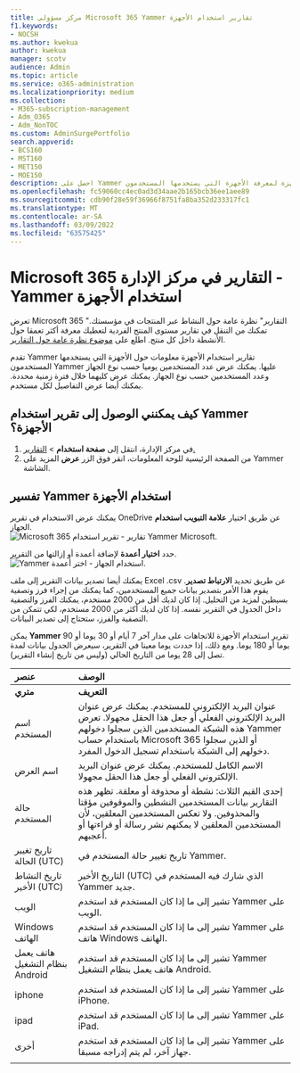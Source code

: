 ```yaml
---
title: مركز مسؤولي Microsoft 365 Yammer تقارير استخدام الأجهزة
f1.keywords:
- NOCSH
ms.author: kwekua
author: kwekua
manager: scotv
audience: Admin
ms.topic: article
ms.service: o365-administration
ms.localizationpriority: medium
ms.collection:
- M365-subscription-management
- Adm_O365
- Adm_NonTOC
ms.custom: AdminSurgePortfolio
search.appverid:
- BCS160
- MST160
- MET150
- MOE150
description: احصل على Yammer استخدام الأجهزة لمعرفة الأجهزة التي يستخدمها المستخدمون Yammer.
ms.openlocfilehash: fc59060cc4ec0ad3d34aae2b165bcb36ee1aee89
ms.sourcegitcommit: cdb90f28e59f36966f8751fa8ba352d233317fc1
ms.translationtype: MT
ms.contentlocale: ar-SA
ms.lasthandoff: 03/09/2022
ms.locfileid: "63575425"
---
```

# <a name="microsoft-365-reports-in-the-admin-center---yammer-device-usage-report"></a>Microsoft 365 التقارير في مركز الإدارة - Yammer استخدام الأجهزة

تعرض Microsoft 365 "التقارير" نظرة عامة حول النشاط عبر المنتجات في مؤسستك. تمكنك من التنقل في تقارير مستوى المنتج الفردية لتعطيك معرفة أكثر تعمقا حول الأنشطة داخل كل منتج. اطلع على [موضوع نظرة عامة حول التقارير](activity-reports.md).
  
تقدم Yammer تقارير استخدام الأجهزة معلومات حول الأجهزة التي يستخدمها المستخدمون Yammer عليها. يمكنك عرض عدد المستخدمين يوميا حسب نوع الجهاز وعدد المستخدمين حسب نوع الجهاز. يمكنك عرض كليهما خلال فترة زمنية محددة. يمكنك أيضا عرض التفاصيل لكل مستخدم.
 
## <a name="how-do-i-get-to-the-yammer-device-usage-report"></a>كيف يمكنني الوصول إلى تقرير استخدام Yammer الأجهزة؟

1. في مركز الإدارة، انتقل إلى **صفحة استخدام** \> <a href="https://go.microsoft.com/fwlink/p/?linkid=2074756" target="_blank">التقارير.</a> 
2. من الصفحة الرئيسية للوحة المعلومات، انقر فوق الزر **عرض** المزيد على Yammer الشاشة.
  
## <a name="interpret-the-yammer-device-usage-report"></a>تفسير Yammer استخدام الأجهزة

يمكنك عرض الاستخدام في تقرير OneDrive عن طريق اختيار **علامة التبويب استخدام** الجهاز.<br/>![Microsoft 365 تقارير - تقرير استخدام Yammer Microsoft.](../../media/e21af4c0-0ad2-4485-8ab1-2f82d7dfa90e.png)

حدد **اختيار أعمدة** لإضافة أعمدة أو إزالتها من التقرير.  <br/> ![Yammer استخدام الجهاز - اختر أعمدة.](../../media/fc1fc8db-e197-4878-85c7-7ba0d67b9379.png)

يمكنك أيضا تصدير بيانات التقرير إلى ملف Excel .csv عن طريق تحديد **الارتباط تصدير**. يقوم هذا الأمر بتصدير بيانات جميع المستخدمين، كما يمكنك من إجراء فرز وتصفية بسيطين لمزيد من التحليل. إذا كان لديك أقل من 2000 مستخدم، يمكنك الفرز والتصفية داخل الجدول في التقرير نفسه. إذا كان لديك أكثر من 2000 مستخدم، لكي تتمكن من التصفية والفرز، ستحتاج إلى تصدير البيانات. 

يمكن **Yammer** تقرير استخدام الأجهزة للاتجاهات على مدار آخر 7 أيام أو 30 يوما أو 90 يوما أو 180 يوما. ومع ذلك، إذا حددت يوما معينا في التقرير، سيعرض الجدول بيانات لمدة تصل إلى 28 يوما من التاريخ الحالي (وليس من تاريخ إنشاء التقرير).
  
|عنصر|الوصف|
|:-----|:-----|
|**متري**|**التعريف**|
|اسم المستخدم  <br/> |عنوان البريد الإلكتروني للمستخدم. يمكنك عرض عنوان البريد الإلكتروني الفعلي أو جعل هذا الحقل مجهولا. تعرض هذه الشبكة المستخدمين الذين سجلوا دخولهم Yammer باستخدام حساب Microsoft 365 أو الذين سجلوا دخولهم إلى الشبكة باستخدام تسجيل الدخول المفرد. <br/> |
|اسم العرض  <br/> |الاسم الكامل للمستخدم. يمكنك عرض عنوان البريد الإلكتروني الفعلي أو جعل هذا الحقل مجهولا.  <br/> |
|حالة المستخدم  <br/> |إحدى القيم الثلاث: نشطة أو محذوفة أو معلقة. تظهر هذه التقارير بيانات المستخدمين النشطين والموقوفين مؤقتا والمحذوفين. ولا تعكس المستخدمين المعلقين، لأن المستخدمين المعلقين لا يمكنهم نشر رسالة أو قراءتها أو أعجبهم.   <br/> |
|تاريخ تغيير الحالة (UTC)  <br/> |تاريخ تغيير حالة المستخدم في Yammer.  <br/> |
|تاريخ النشاط الأخير (UTC)  <br/> |التاريخ الأخير (UTC) الذي شارك فيه المستخدم في Yammer جديد.  <br/> |
|الويب  <br/> |تشير إلى ما إذا كان المستخدم قد استخدم Yammer على الويب.  <br/> |
|Windows الهاتف  <br/> | تشير إلى ما إذا كان المستخدم قد استخدم Yammer على هاتف Windows الهاتف.  <br/> |
|هاتف يعمل بنظام التشغيل Android  <br/> |تشير إلى ما إذا كان المستخدم قد استخدم Yammer هاتف يعمل بنظام التشغيل Android. <br/>|
|iphone <br/> | تشير إلى ما إذا كان المستخدم قد استخدم Yammer على iPhone.  <br/> |
|ipad  <br/> |تشير إلى ما إذا كان المستخدم قد استخدم Yammer على iPad. <br/>|
|أخرى  <br/> |تشير إلى ما إذا كان المستخدم قد استخدم Yammer على جهاز آخر، لم يتم إدراجه مسبقا. <br/>|
|||